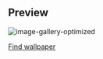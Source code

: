 ## Preview
![image-gallery-optimized](https://github.com/user-attachments/assets/792fd301-4bbb-48ab-bddc-44475dbb4279)

[Find wallpaper](https://andreizpgh.github.io/image-gallery/)
